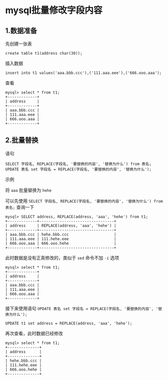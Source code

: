 # mysql批量修改字段内容

## 1.数据准备

先创建一张表

```mysql
create table t1(address char(30));
```



插入数据

```mysql
insert into t1 values('aaa.bbb.ccc'),('111.aaa.eee'),('666.ooo.aaa');
```



查看

```mysql
mysql> select * from t1;
+-------------+
| address     |
+-------------+
| aaa.bbb.ccc |
| 111.aaa.eee |
| 666.ooo.aaa |
+-------------+
```



## 2.批量替换

语句

```mysql
SELECT 字段名, REPLACE(字段名, '要替换的内容', '替换为什么') from 表名;
UPDATE 表名 set 字段名 = REPLACE(字段名, '要替换的内容', '替换为什么');
```



示例

将 `aaa` 批量替换为 `hehe`

可以先使用 `SELECT 字段名, REPLACE(字段名, '要替换的内容', '替换为什么') from 表名;` 查询一下

```mysql
mysql> SELECT address, REPLACE(address, 'aaa', 'hehe') from t1;
+-------------+---------------------------------+
| address     | REPLACE(address, 'aaa', 'hehe') |
+-------------+---------------------------------+
| aaa.bbb.ccc | hehe.bbb.ccc                    |
| 111.aaa.eee | 111.hehe.eee                    |
| 666.ooo.aaa | 666.ooo.hehe                    |
+-------------+---------------------------------+
```



此时数据是没有正真修改的，类似于 `sed` 命令不加 `-i` 选项

```mysql
mysql> select * from t1;
+-------------+
| address     |
+-------------+
| aaa.bbb.ccc |
| 111.aaa.eee |
| 666.ooo.aaa |
+-------------+
```



接下来使用语句 `UPDATE 表名 set 字段名 = REPLACE(字段名, '要替换的内容', '替换为什么');`

```mysql
UPDATE t1 set address = REPLACE(address, 'aaa', 'hehe');
```



再次查看，此时数据已经修改

```mysql
mysql> select * from t1;
+--------------+
| address      |
+--------------+
| hehe.bbb.ccc |
| 111.hehe.eee |
| 666.ooo.hehe |
+--------------+
```



